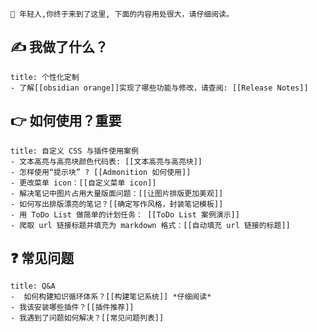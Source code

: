 ```ad-orange
📢 年轻人,你终于来到了这里, 下面的内容用处很大，请仔细阅读。
```
## ✍  我做了什么？
```ad-success
title: 个性化定制
- 了解[[obsidian orange]]实现了哪些功能与修改，请查阅: [[Release Notes]]
```
## 👉  如何使用？**重要**
```ad-example
title: 自定义 CSS 与插件使用案例
- 文本高亮与高亮块颜色代码表: [[文本高亮与高亮块]]
- 怎样使用“提示块” ? [[Admonition 如何使用]]
- 更改菜单 icon：[[自定义菜单 icon]]
- 解决笔记中图片占用大量版面问题：[[让图片排版更加美观]]
- 如何写出排版漂亮的笔记？[[确定写作风格，封装笔记模板]]
- 用 ToDo List 做简单的计划任务： [[ToDo List 案例演示]]
- 爬取 url 链接标题并填充为 markdown 格式：[[自动填充 url 链接的标题]]
```
## ❓  常见问题
```ad-warning
title: Q&A
-  如何构建知识循环体系？[[构建笔记系统]] *仔细阅读*
- 我该安装哪些插件？[[插件推荐]]
- 我遇到了问题如何解决？[[常见问题列表]]
```
